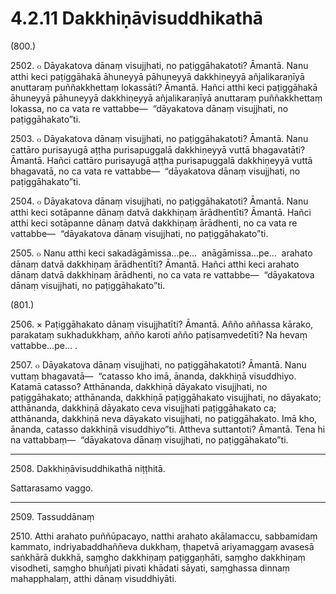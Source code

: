 # 4.2.11 Dakkhiṇāvisuddhikathā

(800.)

2502\. ๐ Dāyakatova dānaṃ visujjhati, no paṭiggāhakatoti? Āmantā. Nanu atthi keci paṭiggāhakā āhuneyyā pāhuneyyā dakkhiṇeyyā añjalikaraṇīyā anuttaraṃ puññakkhettaṃ lokassāti? Āmantā. Hañci atthi keci paṭiggāhakā āhuneyyā pāhuneyyā dakkhiṇeyyā añjalikaraṇīyā anuttaraṃ puññakkhettaṃ lokassa, no ca vata re vattabbe—  “dāyakatova dānaṃ visujjhati, no paṭiggāhakato”ti.

2503\. ๐ Dāyakatova dānaṃ visujjhati, no paṭiggāhakatoti? Āmantā. Nanu cattāro purisayugā aṭṭha purisapuggalā dakkhiṇeyyā vuttā bhagavatāti? Āmantā. Hañci cattāro purisayugā aṭṭha purisapuggalā dakkhiṇeyyā vuttā bhagavatā, no ca vata re vattabbe—  “dāyakatova dānaṃ visujjhati, no paṭiggāhakato”ti.

2504\. ๐ Dāyakatova dānaṃ visujjhati, no paṭiggāhakatoti? Āmantā. Nanu atthi keci sotāpanne dānaṃ datvā dakkhiṇaṃ ārādhentīti? Āmantā. Hañci atthi keci sotāpanne dānaṃ datvā dakkhiṇaṃ ārādhenti, no ca vata re vattabbe—  “dāyakatova dānaṃ visujjhati, no paṭiggāhakato”ti.

2505\. ๐ Nanu atthi keci sakadāgāmissa…pe…  anāgāmissa…pe…  arahato dānaṃ datvā dakkhiṇaṃ ārādhentīti? Āmantā. Hañci atthi keci arahato dānaṃ datvā dakkhiṇaṃ ārādhenti, no ca vata re vattabbe—  “dāyakatova dānaṃ visujjhati, no paṭiggāhakato”ti.

(801.)

2506\. × Paṭiggāhakato dānaṃ visujjhatīti? Āmantā. Añño aññassa kārako, parakataṃ sukhadukkhaṃ, añño karoti añño paṭisaṃvedetīti? Na hevaṃ vattabbe…pe… .

2507\. ๐ Dāyakatova dānaṃ visujjhati, no paṭiggāhakatoti? Āmantā. Nanu vuttaṃ bhagavatā—  “catasso kho imā, ānanda, dakkhiṇā visuddhiyo. Katamā catasso? Atthānanda, dakkhiṇā dāyakato visujjhati, no paṭiggāhakato; atthānanda, dakkhiṇā paṭiggāhakato visujjhati, no dāyakato; atthānanda, dakkhiṇā dāyakato ceva visujjhati paṭiggāhakato ca; atthānanda, dakkhiṇā neva dāyakato visujjhati, no paṭiggāhakato. Imā kho, ānanda, catasso dakkhiṇā visuddhiyo”ti. Attheva suttantoti? Āmantā. Tena hi na vattabbaṃ—  “dāyakatova dānaṃ visujjhati, no paṭiggāhakato”ti.

---

2508\. Dakkhiṇāvisuddhikathā niṭṭhitā.

Sattarasamo vaggo.

---

2509\. Tassuddānaṃ

2510\. Atthi arahato puññūpacayo, natthi arahato akālamaccu, sabbamidaṃ kammato, indriyabaddhaññeva dukkhaṃ, ṭhapetvā ariyamaggaṃ avasesā saṅkhārā dukkhā, saṃgho dakkhiṇaṃ paṭiggaṇhāti, saṃgho dakkhiṇaṃ visodheti, saṃgho bhuñjati pivati khādati sāyati, saṃghassa dinnaṃ mahapphalaṃ, atthi dānaṃ visuddhiyāti.
